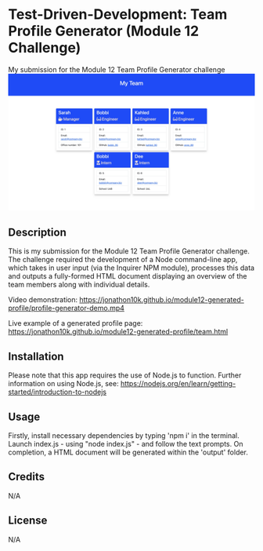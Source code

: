 # Test-Driven-Development: Team Profile Generator (Module 12 Challenge)
My submission for the Module 12 Team Profile Generator challenge
![Password app preview](./assets/images/preview.jpeg)

## Description

This is my submission for the Module 12 Team Profile Generator challenge. The challenge required the development of a Node command-line app, which takes in user input (via the Inquirer NPM module), processes this data and outputs a fully-formed HTML document displaying an overview of the team members along with individual details.

Video demonstration: https://jonathon10k.github.io/module12-generated-profile/profile-generator-demo.mp4

Live example of a generated profile page:
https://jonathon10k.github.io/module12-generated-profile/team.html

## Installation

Please note that this app requires the use of Node.js to function. 
Further information on using Node.js, see: https://nodejs.org/en/learn/getting-started/introduction-to-nodejs


## Usage
Firstly, install necessary dependencies by typing 'npm i' in the terminal.
Launch index.js - using "node index.js" - and follow the text prompts. On completion, a HTML document will be generated within the 'output' folder.

## Credits

N/A

## License

N/A
